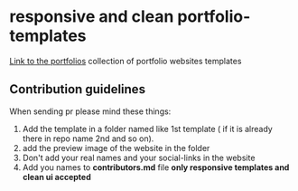 # responsive and clean portfolio-templates
[Link to the portfolios](https://gallant-jones-f0163f.netlify.app/)
collection of portfolio websites templates
## Contribution guidelines
When sending pr please mind these things:
1) Add the template in a folder named like 1st template ( if it is already there in repo name 2nd and so on).
2) add the preview image of the website in the folder
3) Don't add your real names and your social-links in the website
4) Add you names to **contributors.md** file
**only responsive templates and clean ui accepted**
